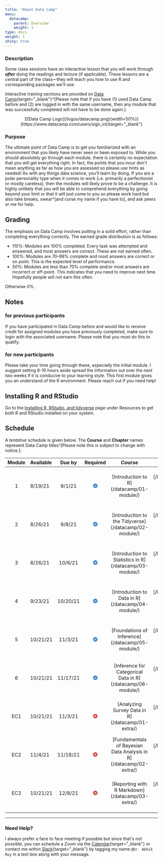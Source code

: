 ```yaml
---
title: "About Data Camp"
menu:
  datacamp:
    parent: Overview
    weight: 1
type: docs
weight: 1
shiny: true
---
```

<script src="/rmarkdown-libs/kePrint/kePrint.js"></script>
<link href="/rmarkdown-libs/lightable/lightable.css" rel="stylesheet" />



### Description
Some class sessions have an interactive lesson that you will work through ***after*** doing the readings and lecture (if applicable). These lessons are a central part of the class—they will teach you how to use R and corresponding packages we'll use.

Interactive training sections are provided on [Data Camp](https://www.datacamp.com/){target="_blank"}^[Please note that if you have (1) used Data Camp before and (2) are logged in with the same username, then any module that was successfully completed will not have to be done again.]. 

<center>
[![Data Camp Logo](/logos/datacamp.png){width=50%}](https://www.datacamp.com/users/sign_in){target="_blank"}
</center>

### Purpose
The ultimate point of Data Camp is to get you familiarized with an environment that you likely have never seen or been exposed to. While you should absolutely go through each module, there is certainly no expectation that you will get everything right. In fact, the points that you incur don't mean anything as far as how you are assessed so please use hints as needed! As with any things data science, you'll learn by doing. If you are a polar personality type when it comes to work (i.e. primarily a perfectionist or mostly careless), then the modules will likely prove to be a challenge. It is highly unlikely that you will be able to comprehend everything by going beyond your limit or that it will just come to you so please work hard but also take breaks, swear^[and curse my name if you have to], and ask peers or me for help.

## Grading
The emphasis on Data Camp involves putting in a solid effort, rather than completing everything correctly. The earned grade distribution is as follows:

- *115%*: Modules are 100% completed. Every task was attempted and answered, and most answers are correct. These are not earned often.
- *100%*: Modules are 70–99% complete and most answers are correct or on point. This is the expected level of performance.
- *50%*: Modules are less than 70% complete and/or most answers are incorrect or off-point. This indicates that you need to improve next time. Hopefully people will not earn this often.

Otherwise *0%*. 

## Notes

### for previous participants
If you have participated in Data Camp before and would like to receive credit for assigned modules you have previously completed, make sure to login with the associated username. Please note that you must do this to qualify. 

### for new participants
Please take your time going through these, especially the initial module. I suggest setting 8-10 hours aside spread the information out over the next two weeks if it is conducive to your learning style. This first module gives you an understand of the R environment. Please reach out if you need help!

## Installing R and RStudio
Go to the [Installing R, RStudio, and tidyverse](/resources/install/) page under Resources to get both R and RStudio installed on your system.

## Schedule
A *tentative* schedule is given below. The **Course** and **Chapter** names represent Data Camp titles^[Please note this is subject to change with notice.]:



<table class="table table-striped table-hover" style="width: auto !important; margin-left: auto; margin-right: auto;">
 <thead>
  <tr>
   <th style="text-align:center;vertical-align: middle !important;"> Module </th>
   <th style="text-align:left;vertical-align: middle !important;"> Available </th>
   <th style="text-align:center;vertical-align: middle !important;"> Due by </th>
   <th style="text-align:center;vertical-align: middle !important;"> Required </th>
   <th style="text-align:center;vertical-align: middle !important;"> Course </th>
   <th style="text-align:center;vertical-align: middle !important;"> Link </th>
  </tr>
 </thead>
<tbody>
  <tr>
   <td style="text-align:center;width: 5em; vertical-align: middle !important;"> 1 </td>
   <td style="text-align:left;width: 10em; vertical-align: middle !important;"> 8/19/21 </td>
   <td style="text-align:center;width: 10em; vertical-align: middle !important;"> 9/1/21 </td>
   <td style="text-align:center;width: 10em; vertical-align: middle !important;"> <svg aria-hidden="true" role="img" viewbox="0 0 512 512" style="height:15px;width:15px;vertical-align:-0.125em;margin-left:auto;margin-right:auto;font-size:inherit;fill:#428bca;overflow:visible;position:relative;"><path d="M0 256C0 114.6 114.6 0 256 0C397.4 0 512 114.6 512 256C512 397.4 397.4 512 256 512C114.6 512 0 397.4 0 256zM371.8 211.8C382.7 200.9 382.7 183.1 371.8 172.2C360.9 161.3 343.1 161.3 332.2 172.2L224 280.4L179.8 236.2C168.9 225.3 151.1 225.3 140.2 236.2C129.3 247.1 129.3 264.9 140.2 275.8L204.2 339.8C215.1 350.7 232.9 350.7 243.8 339.8L371.8 211.8z"></path></svg> </td>
   <td style="text-align:center;width: 30em; vertical-align: middle !important;"> [Introduction to R](/datacamp/01-module/) </td>
   <td style="text-align:center;width: 5em; vertical-align: middle !important;"> [![/logos/dc_small.png{width=20px}](/logos/dc-ico.png 'Data Camp Icon'){width=20px}](https://www.datacamp.com/){target='_blank'} </td>
  </tr>
  <tr>
   <td style="text-align:center;width: 5em; vertical-align: middle !important;"> 2 </td>
   <td style="text-align:left;width: 10em; vertical-align: middle !important;"> 8/26/21 </td>
   <td style="text-align:center;width: 10em; vertical-align: middle !important;"> 9/8/21 </td>
   <td style="text-align:center;width: 10em; vertical-align: middle !important;"> <svg aria-hidden="true" role="img" viewbox="0 0 512 512" style="height:15px;width:15px;vertical-align:-0.125em;margin-left:auto;margin-right:auto;font-size:inherit;fill:#428bca;overflow:visible;position:relative;"><path d="M0 256C0 114.6 114.6 0 256 0C397.4 0 512 114.6 512 256C512 397.4 397.4 512 256 512C114.6 512 0 397.4 0 256zM371.8 211.8C382.7 200.9 382.7 183.1 371.8 172.2C360.9 161.3 343.1 161.3 332.2 172.2L224 280.4L179.8 236.2C168.9 225.3 151.1 225.3 140.2 236.2C129.3 247.1 129.3 264.9 140.2 275.8L204.2 339.8C215.1 350.7 232.9 350.7 243.8 339.8L371.8 211.8z"></path></svg> </td>
   <td style="text-align:center;width: 30em; vertical-align: middle !important;"> [Introduction to the Tidyverse](/datacamp/02-module/) </td>
   <td style="text-align:center;width: 5em; vertical-align: middle !important;"> [![/logos/dc_small.png{width=20px}](/logos/dc-ico.png 'Data Camp Icon'){width=20px}](https://www.datacamp.com/){target='_blank'} </td>
  </tr>
  <tr>
   <td style="text-align:center;width: 5em; vertical-align: middle !important;"> 3 </td>
   <td style="text-align:left;width: 10em; vertical-align: middle !important;"> 8/26/21 </td>
   <td style="text-align:center;width: 10em; vertical-align: middle !important;"> 10/6/21 </td>
   <td style="text-align:center;width: 10em; vertical-align: middle !important;"> <svg aria-hidden="true" role="img" viewbox="0 0 512 512" style="height:15px;width:15px;vertical-align:-0.125em;margin-left:auto;margin-right:auto;font-size:inherit;fill:#428bca;overflow:visible;position:relative;"><path d="M0 256C0 114.6 114.6 0 256 0C397.4 0 512 114.6 512 256C512 397.4 397.4 512 256 512C114.6 512 0 397.4 0 256zM371.8 211.8C382.7 200.9 382.7 183.1 371.8 172.2C360.9 161.3 343.1 161.3 332.2 172.2L224 280.4L179.8 236.2C168.9 225.3 151.1 225.3 140.2 236.2C129.3 247.1 129.3 264.9 140.2 275.8L204.2 339.8C215.1 350.7 232.9 350.7 243.8 339.8L371.8 211.8z"></path></svg> </td>
   <td style="text-align:center;width: 30em; vertical-align: middle !important;"> [Introduction to Statistics in R](/datacamp/03-module/) </td>
   <td style="text-align:center;width: 5em; vertical-align: middle !important;"> [![/logos/dc_small.png{width=20px}](/logos/dc-ico.png 'Data Camp Icon'){width=20px}](https://www.datacamp.com/){target='_blank'} </td>
  </tr>
  <tr>
   <td style="text-align:center;width: 5em; vertical-align: middle !important;"> 4 </td>
   <td style="text-align:left;width: 10em; vertical-align: middle !important;"> 9/23/21 </td>
   <td style="text-align:center;width: 10em; vertical-align: middle !important;"> 10/20/21 </td>
   <td style="text-align:center;width: 10em; vertical-align: middle !important;"> <svg aria-hidden="true" role="img" viewbox="0 0 512 512" style="height:15px;width:15px;vertical-align:-0.125em;margin-left:auto;margin-right:auto;font-size:inherit;fill:#428bca;overflow:visible;position:relative;"><path d="M0 256C0 114.6 114.6 0 256 0C397.4 0 512 114.6 512 256C512 397.4 397.4 512 256 512C114.6 512 0 397.4 0 256zM371.8 211.8C382.7 200.9 382.7 183.1 371.8 172.2C360.9 161.3 343.1 161.3 332.2 172.2L224 280.4L179.8 236.2C168.9 225.3 151.1 225.3 140.2 236.2C129.3 247.1 129.3 264.9 140.2 275.8L204.2 339.8C215.1 350.7 232.9 350.7 243.8 339.8L371.8 211.8z"></path></svg> </td>
   <td style="text-align:center;width: 30em; vertical-align: middle !important;"> [Introduction to Data in R](/datacamp/04-module/) </td>
   <td style="text-align:center;width: 5em; vertical-align: middle !important;"> [![/logos/dc_small.png{width=20px}](/logos/dc-ico.png 'Data Camp Icon'){width=20px}](https://www.datacamp.com/){target='_blank'} </td>
  </tr>
  <tr>
   <td style="text-align:center;width: 5em; vertical-align: middle !important;"> 5 </td>
   <td style="text-align:left;width: 10em; vertical-align: middle !important;"> 10/21/21 </td>
   <td style="text-align:center;width: 10em; vertical-align: middle !important;"> 11/3/21 </td>
   <td style="text-align:center;width: 10em; vertical-align: middle !important;"> <svg aria-hidden="true" role="img" viewbox="0 0 512 512" style="height:15px;width:15px;vertical-align:-0.125em;margin-left:auto;margin-right:auto;font-size:inherit;fill:#428bca;overflow:visible;position:relative;"><path d="M0 256C0 114.6 114.6 0 256 0C397.4 0 512 114.6 512 256C512 397.4 397.4 512 256 512C114.6 512 0 397.4 0 256zM371.8 211.8C382.7 200.9 382.7 183.1 371.8 172.2C360.9 161.3 343.1 161.3 332.2 172.2L224 280.4L179.8 236.2C168.9 225.3 151.1 225.3 140.2 236.2C129.3 247.1 129.3 264.9 140.2 275.8L204.2 339.8C215.1 350.7 232.9 350.7 243.8 339.8L371.8 211.8z"></path></svg> </td>
   <td style="text-align:center;width: 30em; vertical-align: middle !important;"> [Foundations of Inference](/datacamp/05-module/) </td>
   <td style="text-align:center;width: 5em; vertical-align: middle !important;"> [![/logos/dc_small.png{width=20px}](/logos/dc-ico.png 'Data Camp Icon'){width=20px}](https://www.datacamp.com/){target='_blank'} </td>
  </tr>
  <tr>
   <td style="text-align:center;width: 5em; vertical-align: middle !important;"> 6 </td>
   <td style="text-align:left;width: 10em; vertical-align: middle !important;"> 10/21/21 </td>
   <td style="text-align:center;width: 10em; vertical-align: middle !important;"> 11/17/21 </td>
   <td style="text-align:center;width: 10em; vertical-align: middle !important;"> <svg aria-hidden="true" role="img" viewbox="0 0 512 512" style="height:15px;width:15px;vertical-align:-0.125em;margin-left:auto;margin-right:auto;font-size:inherit;fill:#428bca;overflow:visible;position:relative;"><path d="M0 256C0 114.6 114.6 0 256 0C397.4 0 512 114.6 512 256C512 397.4 397.4 512 256 512C114.6 512 0 397.4 0 256zM371.8 211.8C382.7 200.9 382.7 183.1 371.8 172.2C360.9 161.3 343.1 161.3 332.2 172.2L224 280.4L179.8 236.2C168.9 225.3 151.1 225.3 140.2 236.2C129.3 247.1 129.3 264.9 140.2 275.8L204.2 339.8C215.1 350.7 232.9 350.7 243.8 339.8L371.8 211.8z"></path></svg> </td>
   <td style="text-align:center;width: 30em; vertical-align: middle !important;"> [Inference for Categorical Data in R](/datacamp/06-module/) </td>
   <td style="text-align:center;width: 5em; vertical-align: middle !important;"> [![/logos/dc_small.png{width=20px}](/logos/dc-ico.png 'Data Camp Icon'){width=20px}](https://www.datacamp.com/){target='_blank'} </td>
  </tr>
  <tr>
   <td style="text-align:center;width: 5em; vertical-align: middle !important;"> EC1 </td>
   <td style="text-align:left;width: 10em; vertical-align: middle !important;"> 10/21/21 </td>
   <td style="text-align:center;width: 10em; vertical-align: middle !important;"> 11/3/21 </td>
   <td style="text-align:center;width: 10em; vertical-align: middle !important;"> <svg aria-hidden="true" role="img" viewbox="0 0 512 512" style="height:15px;width:15px;vertical-align:-0.125em;margin-left:auto;margin-right:auto;font-size:inherit;fill:#d9534f;overflow:visible;position:relative;"><path d="M0 256C0 114.6 114.6 0 256 0C397.4 0 512 114.6 512 256C512 397.4 397.4 512 256 512C114.6 512 0 397.4 0 256zM175 208.1L222.1 255.1L175 303C165.7 312.4 165.7 327.6 175 336.1C184.4 346.3 199.6 346.3 208.1 336.1L255.1 289.9L303 336.1C312.4 346.3 327.6 346.3 336.1 336.1C346.3 327.6 346.3 312.4 336.1 303L289.9 255.1L336.1 208.1C346.3 199.6 346.3 184.4 336.1 175C327.6 165.7 312.4 165.7 303 175L255.1 222.1L208.1 175C199.6 165.7 184.4 165.7 175 175C165.7 184.4 165.7 199.6 175 208.1V208.1z"></path></svg> </td>
   <td style="text-align:center;width: 30em; vertical-align: middle !important;"> [Analyzing Survey Data in R](/datacamp/01-extra/) </td>
   <td style="text-align:center;width: 5em; vertical-align: middle !important;"> [![/logos/dc_small.png{width=20px}](/logos/dc-ico.png 'Data Camp Icon'){width=20px}](https://www.datacamp.com/){target='_blank'} </td>
  </tr>
  <tr>
   <td style="text-align:center;width: 5em; vertical-align: middle !important;"> EC2 </td>
   <td style="text-align:left;width: 10em; vertical-align: middle !important;"> 11/4/21 </td>
   <td style="text-align:center;width: 10em; vertical-align: middle !important;"> 11/18/21 </td>
   <td style="text-align:center;width: 10em; vertical-align: middle !important;"> <svg aria-hidden="true" role="img" viewbox="0 0 512 512" style="height:15px;width:15px;vertical-align:-0.125em;margin-left:auto;margin-right:auto;font-size:inherit;fill:#d9534f;overflow:visible;position:relative;"><path d="M0 256C0 114.6 114.6 0 256 0C397.4 0 512 114.6 512 256C512 397.4 397.4 512 256 512C114.6 512 0 397.4 0 256zM175 208.1L222.1 255.1L175 303C165.7 312.4 165.7 327.6 175 336.1C184.4 346.3 199.6 346.3 208.1 336.1L255.1 289.9L303 336.1C312.4 346.3 327.6 346.3 336.1 336.1C346.3 327.6 346.3 312.4 336.1 303L289.9 255.1L336.1 208.1C346.3 199.6 346.3 184.4 336.1 175C327.6 165.7 312.4 165.7 303 175L255.1 222.1L208.1 175C199.6 165.7 184.4 165.7 175 175C165.7 184.4 165.7 199.6 175 208.1V208.1z"></path></svg> </td>
   <td style="text-align:center;width: 30em; vertical-align: middle !important;"> [Fundamentals of Bayesian Data Analysis in R](/datacamp/02-extra/) </td>
   <td style="text-align:center;width: 5em; vertical-align: middle !important;"> [![/logos/dc_small.png{width=20px}](/logos/dc-ico.png 'Data Camp Icon'){width=20px}](https://www.datacamp.com/){target='_blank'} </td>
  </tr>
  <tr>
   <td style="text-align:center;width: 5em; "> EC3 </td>
   <td style="text-align:left;width: 10em; "> 10/21/21 </td>
   <td style="text-align:center;width: 10em; "> 12/8/21 </td>
   <td style="text-align:center;width: 10em; "> <svg aria-hidden="true" role="img" viewbox="0 0 512 512" style="height:15px;width:15px;vertical-align:-0.125em;margin-left:auto;margin-right:auto;font-size:inherit;fill:#d9534f;overflow:visible;position:relative;"><path d="M0 256C0 114.6 114.6 0 256 0C397.4 0 512 114.6 512 256C512 397.4 397.4 512 256 512C114.6 512 0 397.4 0 256zM175 208.1L222.1 255.1L175 303C165.7 312.4 165.7 327.6 175 336.1C184.4 346.3 199.6 346.3 208.1 336.1L255.1 289.9L303 336.1C312.4 346.3 327.6 346.3 336.1 336.1C346.3 327.6 346.3 312.4 336.1 303L289.9 255.1L336.1 208.1C346.3 199.6 346.3 184.4 336.1 175C327.6 165.7 312.4 165.7 303 175L255.1 222.1L208.1 175C199.6 165.7 184.4 165.7 175 175C165.7 184.4 165.7 199.6 175 208.1V208.1z"></path></svg> </td>
   <td style="text-align:center;width: 30em; "> [Reporting with R Markdown](/datacamp/03-extra/) </td>
   <td style="text-align:center;width: 5em; "> [![/logos/dc_small.png{width=20px}](/logos/dc-ico.png 'Data Camp Icon'){width=20px}](https://www.datacamp.com/){target='_blank'} </td>
  </tr>
</tbody>
</table>

<hr />

### Need Help?
I always prefer a face to face meeting if possible but since that's not possible, you can schedule a Zoom via the [Calendar](https://calendly.com/nopiecharts){target="_blank"} or contact me within [Slack](https://2021edp613.slack.com){target="_blank"} by tagging my name `@Dr. Abhik Roy` in a text box along with your message.
